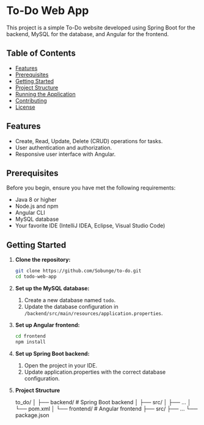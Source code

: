 # To-Do Web App

This project is a simple To-Do website developed using Spring Boot for the backend, MySQL for the database, and Angular for the frontend.

## Table of Contents

- [Features](#features)
- [Prerequisites](#prerequisites)
- [Getting Started](#getting-started)
- [Project Structure](#project-structure)
- [Running the Application](#running-the-application)
- [Contributing](#contributing)
- [License](#license)

## Features

- Create, Read, Update, Delete (CRUD) operations for tasks.
- User authentication and authorization.
- Responsive user interface with Angular.

## Prerequisites

Before you begin, ensure you have met the following requirements:

- Java 8 or higher
- Node.js and npm
- Angular CLI
- MySQL database
- Your favorite IDE (IntelliJ IDEA, Eclipse, Visual Studio Code)

## Getting Started

1. **Clone the repository:**

   ```bash
   git clone https://github.com/Sobunge/to-do.git
   cd todo-web-app

2. **Set up the MySQL database:**

   1. Create a new database named `todo`.
   2. Update the database configuration in `/backend/src/main/resources/application.properties`.
      
3. **Set up Angular frontend:**

   ```bash
   cd frontend
   npm install

4. **Set up Spring Boot backend:**

   1. Open the project in your IDE.
   2. Update application.properties with the correct database configuration.
  
5. **Project Structure**

   to_do/
   │
   ├── backend/               # Spring Boot backend
   │   ├── src/
   │   ├── ...
   │   └── pom.xml
   │
   └── frontend/              # Angular frontend
      ├── src/
      ├── ...
      └── package.json

